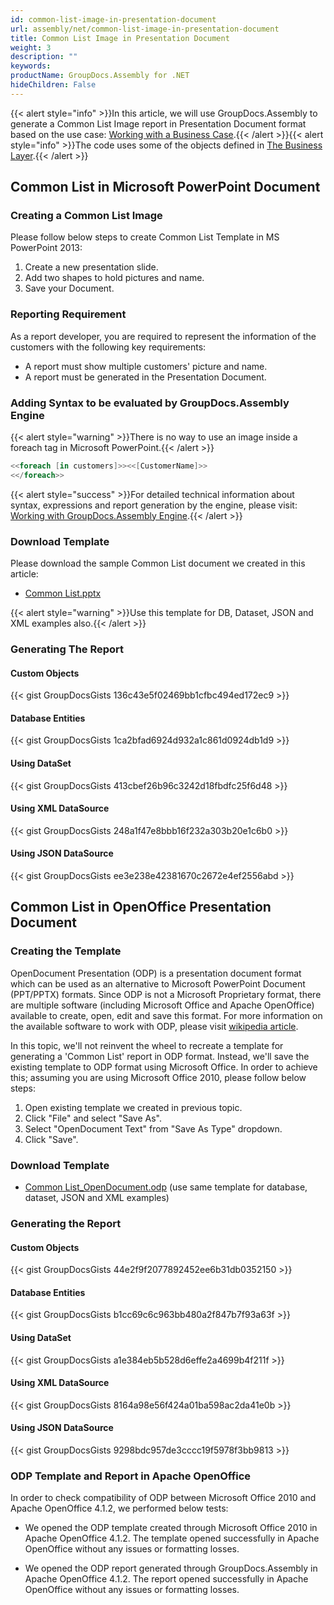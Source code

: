 ```yaml
---
id: common-list-image-in-presentation-document
url: assembly/net/common-list-image-in-presentation-document
title: Common List Image in Presentation Document
weight: 3
description: ""
keywords: 
productName: GroupDocs.Assembly for .NET
hideChildren: False
---
```

{{< alert style="info" >}}In this article, we will use GroupDocs.Assembly to generate a Common List Image report in Presentation Document format based on the use case: [Working with a Business Case](https://docs.groupdocs.com/assembly/net/working-with-a-business-case/).{{< /alert >}}{{< alert style="info" >}}The code uses some of the objects defined in [The Business Layer](https://docs.groupdocs.com/assembly/net/the-business-layer/).{{< /alert >}}

## Common List in Microsoft PowerPoint Document

### Creating a Common List Image

Please follow below steps to create Common List Template in MS PowerPoint 2013:

1.  Create a new presentation slide.
2.  Add two shapes to hold pictures and name.
3.  Save your Document.

### Reporting Requirement

As a report developer, you are required to represent the information of the customers with the following key requirements:

*   A report must show multiple customers' picture and name.
*   A report must be generated in the Presentation Document.

### Adding Syntax to be evaluated by GroupDocs.Assembly Engine

{{< alert style="warning" >}}There is no way to use an image inside a foreach tag in Microsoft PowerPoint.{{< /alert >}}

```csharp
<<foreach [in customers]>><<[CustomerName]>>
<</foreach>>
```

{{< alert style="success" >}}For detailed technical information about syntax, expressions and report generation by the engine, please visit: [Working with GroupDocs.Assembly Engine](https://docs.groupdocs.com/assembly/net/working-with-groupdocs-assembly-engine/).{{< /alert >}}

### Download Template

Please download the sample Common List document we created in this article:

*   [Common List.pptx](https://github.com/groupdocsassembly/GroupDocs_Assembly_NET/blob/master/Examples/Data/Source/Presentation%20Templates/Common%20List.pptx?raw=true)  
      
  

{{< alert style="warning" >}}Use this template for DB, Dataset, JSON and XML examples also.{{< /alert >}}

### Generating The Report

#### Custom Objects

{{< gist GroupDocsGists 136c43e5f02469bb1cfbc494ed172ec9 >}}



#### Database Entities

{{< gist GroupDocsGists 1ca2bfad6924d932a1c861d0924db1d9 >}}



#### Using DataSet

{{< gist GroupDocsGists 413cbef26b96c3242d18fbdfc25f6d48 >}}



#### Using XML DataSource

{{< gist GroupDocsGists 248a1f47e8bbb16f232a303b20e1c6b0 >}}



#### Using JSON DataSource

{{< gist GroupDocsGists ee3e238e42381670c2672e4ef2556abd >}}



## Common List in OpenOffice Presentation Document

### Creating the Template

OpenDocument Presentation (ODP) is a presentation document format which can be used as an alternative to Microsoft PowerPoint Document (PPT/PPTX) formats. Since ODP is not a Microsoft Proprietary format, there are multiple software (including Microsoft Office and Apache OpenOffice) available to create, open, edit and save this format. For more information on the available software to work with ODP, please visit [wikipedia article](https://en.wikipedia.org/wiki/OpenDocument#Software).

In this topic, we'll not reinvent the wheel to recreate a template for generating a 'Common List' report in ODP format. Instead, we'll save the existing template to ODP format using Microsoft Office. In order to achieve this; assuming you are using Microsoft Office 2010, please follow below steps:

1.  Open existing template we created in previous topic.
2.  Click "File" and select "Save As".
3.  Select "OpenDocument Text" from "Save As Type" dropdown.
4.  Click "Save".

### Download Template

*   [Common List\_OpenDocument.odp](https://github.com/groupdocsassembly/GroupDocs_Assembly_NET/blob/master/Examples/Data/Source/Presentation%20Templates/Common%20List_OpenDocument.odp?raw=true) (use same template for database, dataset, JSON and XML examples)

### Generating the Report

#### Custom Objects

{{< gist GroupDocsGists 44e2f9f2077892452ee6b31db0352150 >}}



#### Database Entities

{{< gist GroupDocsGists b1cc69c6c963bb480a2f847b7f93a63f >}}



#### Using DataSet

{{< gist GroupDocsGists a1e384eb5b528d6effe2a4699b4f211f >}}



#### Using XML DataSource

{{< gist GroupDocsGists 8164a98e56f424a01ba598ac2da41e0b >}}



#### Using JSON DataSource

{{< gist GroupDocsGists 9298bdc957de3cccc19f5978f3bb9813 >}}



### ODP Template and Report in Apache OpenOffice

In order to check compatibility of ODP between Microsoft Office 2010 and Apache OpenOffice 4.1.2, we performed below tests:

*   We opened the ODP template created through Microsoft Office 2010 in Apache OpenOffice 4.1.2. The template opened successfully in Apache OpenOffice without any issues or formatting losses.

*   We opened the ODP report generated through GroupDocs.Assembly in Apache OpenOffice 4.1.2. The report opened successfully in Apache OpenOffice without any issues or formatting losses.
